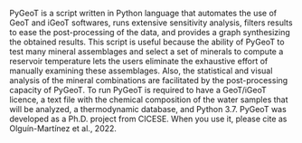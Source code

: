 PyGeoT is a script written in Python language that automates the use of GeoT and iGeoT softwares, runs extensive sensitivity analysis, filters results to ease the post-processing of the data, and provides a graph synthesizing the obtained results.
This script is useful because the ability of PyGeoT to test many mineral assemblages and select a set of minerals to compute a reservoir temperature lets the users eliminate the exhaustive effort of manually examining these assemblages. Also, the statistical and visual analysis of the mineral combinations are facilitated by the post-processing capacity of PyGeoT. 
To run PyGeoT is required to have a GeoT/iGeoT licence, a text file with the chemical composition of the water samples that will be analyzed, a thermodynamic database, and Python 3.7. 
PyGeoT was developed as a Ph.D. project from CICESE. When you use it, please cite as Olguín-Martínez et al., 2022. 
